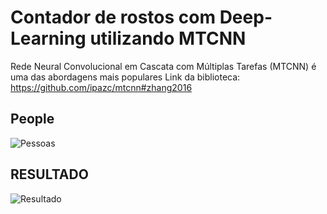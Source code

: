 # Contador de rostos com Deep-Learning utilizando MTCNN

Rede Neural Convolucional em Cascata com Múltiplas Tarefas (MTCNN) é uma das abordagens mais populares
Link da biblioteca: https://github.com/ipazc/mtcnn#zhang2016

## People
![Pessoas](https://user-images.githubusercontent.com/43214589/79882964-bbc2ea80-83c9-11ea-9e75-10ebb97d9cb8.jpeg)

## RESULTADO
![Resultado](https://user-images.githubusercontent.com/43214589/79883128-e90f9880-83c9-11ea-8a38-74674e5709bc.png)
